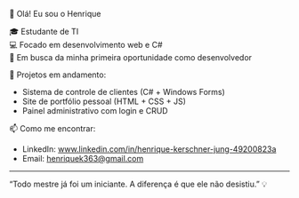 👋 Olá! Eu sou o Henrique

🎓 Estudante de TI  
💻 Focado em desenvolvimento web e C#  
🚀 Em busca da minha primeira oportunidade como desenvolvedor

🚧 Projetos em andamento:
- Sistema de controle de clientes (C# + Windows Forms)
- Site de portfólio pessoal (HTML + CSS + JS)
- Painel administrativo com login e CRUD

📫 Como me encontrar:
- LinkedIn: www.linkedin.com/in/henrique-kerschner-jung-49200823a
- Email: henriquek363@gmail.com

---
“Todo mestre já foi um iniciante. A diferença é que ele não desistiu.” 💡
